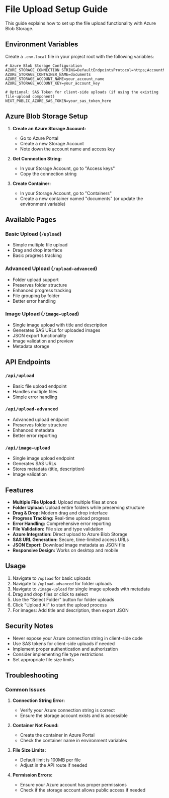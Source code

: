 # File Upload Setup Guide

This guide explains how to set up the file upload functionality with Azure Blob Storage.

## Environment Variables

Create a `.env.local` file in your project root with the following variables:

```env
# Azure Blob Storage Configuration
AZURE_STORAGE_CONNECTION_STRING=DefaultEndpointsProtocol=https;AccountName=your_account_name;AccountKey=your_account_key;EndpointSuffix=core.windows.net
AZURE_STORAGE_CONTAINER_NAME=documents
AZURE_STORAGE_ACCOUNT_NAME=your_account_name
AZURE_STORAGE_ACCOUNT_KEY=your_account_key

# Optional: SAS Token for client-side uploads (if using the existing file-upload component)
NEXT_PUBLIC_AZURE_SAS_TOKEN=your_sas_token_here
```

## Azure Blob Storage Setup

1. **Create an Azure Storage Account:**
   - Go to Azure Portal
   - Create a new Storage Account
   - Note down the account name and access key

2. **Get Connection String:**
   - In your Storage Account, go to "Access keys"
   - Copy the connection string

3. **Create Container:**
   - In your Storage Account, go to "Containers"
   - Create a new container named "documents" (or update the environment variable)

## Available Pages

### Basic Upload (`/upload`)
- Simple multiple file upload
- Drag and drop interface
- Basic progress tracking

### Advanced Upload (`/upload-advanced`)
- Folder upload support
- Preserves folder structure
- Enhanced progress tracking
- File grouping by folder
- Better error handling

### Image Upload (`/image-upload`)
- Single image upload with title and description
- Generates SAS URLs for uploaded images
- JSON export functionality
- Image validation and preview
- Metadata storage

## API Endpoints

### `/api/upload`
- Basic file upload endpoint
- Handles multiple files
- Simple error handling

### `/api/upload-advanced`
- Advanced upload endpoint
- Preserves folder structure
- Enhanced metadata
- Better error reporting

### `/api/image-upload`
- Single image upload endpoint
- Generates SAS URLs
- Stores metadata (title, description)
- Image validation

## Features

- **Multiple File Upload:** Upload multiple files at once
- **Folder Upload:** Upload entire folders while preserving structure
- **Drag & Drop:** Modern drag and drop interface
- **Progress Tracking:** Real-time upload progress
- **Error Handling:** Comprehensive error reporting
- **File Validation:** File size and type validation
- **Azure Integration:** Direct upload to Azure Blob Storage
- **SAS URL Generation:** Secure, time-limited access URLs
- **JSON Export:** Download image metadata as JSON file
- **Responsive Design:** Works on desktop and mobile

## Usage

1. Navigate to `/upload` for basic uploads
2. Navigate to `/upload-advanced` for folder uploads
3. Navigate to `/image-upload` for single image uploads with metadata
4. Drag and drop files or click to select
5. Use the "Select Folder" button for folder uploads
6. Click "Upload All" to start the upload process
7. For images: Add title and description, then export JSON

## Security Notes

- Never expose your Azure connection string in client-side code
- Use SAS tokens for client-side uploads if needed
- Implement proper authentication and authorization
- Consider implementing file type restrictions
- Set appropriate file size limits

## Troubleshooting

### Common Issues

1. **Connection String Error:**
   - Verify your Azure connection string is correct
   - Ensure the storage account exists and is accessible

2. **Container Not Found:**
   - Create the container in Azure Portal
   - Check the container name in environment variables

3. **File Size Limits:**
   - Default limit is 100MB per file
   - Adjust in the API route if needed

4. **Permission Errors:**
   - Ensure your Azure account has proper permissions
   - Check if the storage account allows public access if needed 
